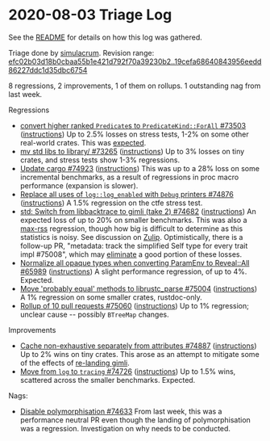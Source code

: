 # 2020-08-03 Triage Log

See the [README](README.md) for details on how this log was gathered.

Triage done by [simulacrum](https://github.com/Mark-Simulacrum).
Revision range: [efc02b03d18b0cbaa55b1e421d792f70a39230b2..19cefa68640843956eedd86227ddc1d35dbc6754](https://perf.rust-lang.org/?start=efc02b03d18b0cbaa55b1e421d792f70a39230b2&end=19cefa68640843956eedd86227ddc1d35dbc6754&absolute=false&stat=instructions%3Au)

8 regressions, 2 improvements, 1 of them on rollups.
1 outstanding nag from last week.

Regressions
* [convert higher ranked `Predicate`s to `PredicateKind::ForAll` #73503](https://github.com/rust-lang/rust/pull/73503)
  ([instructions](https://perf.rust-lang.org/compare.html?start=efc02b03d18b0cbaa55b1e421d792f70a39230b2&end=76e83339bb619aba206e5590b1e4b813a154b199&stat=instructions%3Au))
  Up to 2.5% losses on stress tests, 1-2% on some other real-world crates. This
  was [expected](https://github.com/rust-lang/rust/pull/73503#issuecomment-661053865).
* [mv std libs to library/ #73265](https://github.com/rust-lang/rust/pull/73265#issuecomment-668254522)
  ([instructions](https://perf.rust-lang.org/compare.html?start=9be8ffcb0206fc1558069a7b4766090df7877659&end=ac48e62db85e6db4bbe026490381ab205f4a614d&stat=instructions%3Au))
  Up to 3% losses on tiny crates, and stress tests show 1-3% regressions.
* [Update cargo #74923](https://github.com/rust-lang/rust/pull/74923#issuecomment-668261346)
  ([instructions](https://perf.rust-lang.org/compare.html?start=efc02b03d18b0cbaa55b1e421d792f70a39230b2&end=76e83339bb619aba206e5590b1e4b813a154b199&stat=instructions%3Au))
  This was up to a 28% loss on some incremental benchmarks, as a result of
  regressions in proc macro performance (expansion is slower).
* [Replace all uses of `log::log_enabled` with `Debug` printers #74876](https://github.com/rust-lang/rust/pull/74876#issuecomment-668262178)
  ([instructions](https://perf.rust-lang.org/compare.html?start=6e50a225fd67576e43bab1d4dfa3c97f310786a8&end=1799d31847294d6e3816c17679247a5c206e809a&stat=instructions%3Au))
  A 1.5% regression on the ctfe stress test.
* [std: Switch from libbacktrace to gimli (take 2) #74682](https://github.com/rust-lang/rust/pull/74682#issuecomment-668264270)
  ([instructions](https://perf.rust-lang.org/compare.html?start=cfc572cae2d1fc381cce476b5c787fd7221af98c&end=c058a8b8dc5dea0ed9b33e14da9e317e2749fcd7&stat=instructions%3Au))
  An expected loss of up to 20% on smaller benchmarks. This was also a
  [max-rss](https://perf.rust-lang.org/compare.html?start=cfc572cae2d1fc381cce476b5c787fd7221af98c&end=c058a8b8dc5dea0ed9b33e14da9e317e2749fcd7&stat=max-rss)
  regression, though how big is difficult to determine as this statistics is
  noisy. See discussion on
  [Zulip](https://rust-lang.zulipchat.com/#narrow/stream/247081-t-compiler.2Fperformance/topic/gimli.20regressions).
  Optimistically, there is a follow-up PR, "metadata: track the simplified Self type for every trait impl
  #75008", which may [eliminate](https://github.com/rust-lang/rust/pull/75008#issuecomment-667577993) a good portion of these losses.
* [Normalize all opaque types when converting ParamEnv to Reveal::All #65989](https://github.com/rust-lang/rust/pull/65989#issuecomment-668267468)
  ([instructions](https://perf.rust-lang.org/compare.html?start=62f9aa94c0d0312544589bed78679d85646d4e62&end=6e87bacd37539b7e7cd75152dffd225047fa983a&stat=instructions%3Au))
  A slight performance regression, of up to 4%. Expected.
* [Move 'probably equal' methods to librustc_parse #75004](https://github.com/rust-lang/rust/pull/75004#issuecomment-668271907)
  ([instructions](https://perf.rust-lang.org/compare.html?start=8141873e6d50a0a0829fd756b0a16a92b27cfe22&end=46cf80dc1a75ad27f67e79f73fec371a16762494&stat=instructions%3Au))
  A 1% regression on some smaller crates, rustdoc-only.
* [Rollup of 10 pull requests #75060](https://perf.rust-lang.org/compare.html?start=e8876ae2c11f341565059b900eeae1254a9accf1&end=a99ae95c722d4dc8d1eef09aaa4e72d50d496e75&stat=instructions%3Au)
  ([instructions](https://perf.rust-lang.org/compare.html?start=e8876ae2c11f341565059b900eeae1254a9accf1&end=a99ae95c722d4dc8d1eef09aaa4e72d50d496e75&stat=instructions%3Au))
  Up to 1% regression; unclear cause -- possibly `BTreeMap` changes.

Improvements
* [Cache non-exhaustive separately from attributes #74887](https://github.com/rust-lang/rust/pull/74887#issuecomment-668258043)
  ([instructions](https://perf.rust-lang.org/compare.html?start=517385b31b0add8487ff3cc27e216cf3f867ab44&end=10c375700ce170fc57cb617754dc6d0631d3d573&stat=instructions%3Au))
  Up to 2% wins on tiny crates. This arose as an attempt to mitigate some of the
  effects of [re-landing gimli](https://github.com/rust-lang/rust/pull/74682).
* [Move from `log` to `tracing` #74726](https://github.com/rust-lang/rust/pull/74726#issuecomment-668269871)
  ([instructions](https://perf.rust-lang.org/compare.html?start=de10abf50c514ca648eb3bdcbc912d46b7eb32a6&end=05762e3d6f5facafdd47efdf4203021fadf61bb1&stat=instructions%3Au))
  Up to 1.5% wins, scattered across the smaller benchmarks. Expected.

Nags:
 * [Disable polymorphisation #74633](https://github.com/rust-lang/rust/pull/74633#issuecomment-668243225)
   From last week, this was a performance neutral PR even though the landing of
   polymorphisation was a regression. Investigation on why needs to be
   conducted.
